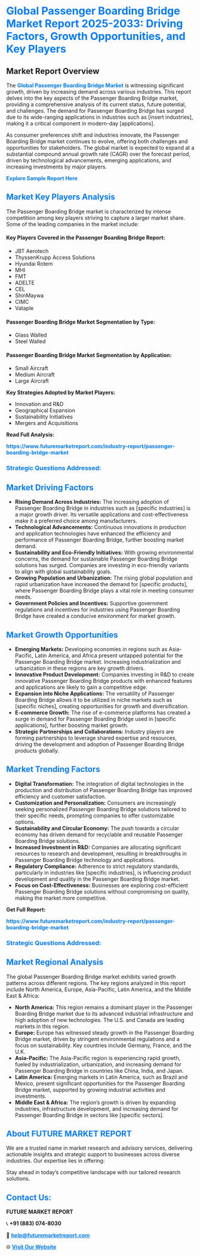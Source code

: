 <h1 style="color: #007BFF;">Global Passenger Boarding Bridge Market Report 2025-2033: Driving Factors, Growth Opportunities, and Key Players</h1>

<section id="overview">
<h2>Market Report Overview</h2>
<p>The <a href="https://www.futuremarketreport.com/industry-report/passenger-boarding-bridge-market" style="color: #007BFF; text-decoration: none;"><strong>Global Passenger Boarding Bridge Market</strong></a> is witnessing significant growth, driven by increasing demand across various industries. This report delves into the key aspects of the Passenger Boarding Bridge market, providing a comprehensive analysis of its current status, future potential, and challenges. The demand for Passenger Boarding Bridge has surged due to its wide-ranging applications in industries such as [insert industries], making it a critical component in modern-day [applications].</p>
<p>As consumer preferences shift and industries innovate, the Passenger Boarding Bridge market continues to evolve, offering both challenges and opportunities for stakeholders. The global market is expected to expand at a substantial compound annual growth rate (CAGR) over the forecast period, driven by technological advancements, emerging applications, and increasing investments by major players.</p>
</section>

<section id="overview">
<p><a href="https://www.futuremarketreport.com/request-sample/reportId=26268" style="color: #007BFF; text-decoration: none;"><strong>Explore Sample Report Here</strong></a></p>
</section>

<section id="key-players">
<h2 style="color: #007BFF;">Market Key Players Analysis</h2>
<p>The Passenger Boarding Bridge market is characterized by intense competition among key players striving to capture a larger market share. Some of the leading companies in the market include:</p>
<h4>Key Players Covered in the Passenger Boarding Bridge Report:</h4>
<ul><li>JBT Aerotech</li><li>ThyssenKrupp Access Solutions</li><li>Hyundai Rotem</li><li>MHI</li><li>FMT</li><li>ADELTE</li><li>CEL</li><li>ShinMaywa</li><li>CIMC</li><li>Vataple</li></ul>
<h4>Passenger Boarding Bridge Market Segmentation by Type:</h4>
<ul><li>Glass Walled</li><li>Steel Walled</li></ul>

<h4>Passenger Boarding Bridge Market Segmentation by Application:</h4>
<ul><li>Small Aircraft</li><li>Medium Aircraft</li><li>Large Aircraft</li></ul>
<p><strong>Key Strategies Adopted by Market Players:</strong></p>
<ul>
<li>Innovation and R&D</li>
<li>Geographical Expansion</li>
<li>Sustainability Initiatives</li>
<li>Mergers and Acquisitions</li>
</ul>
</section>

<section>
<p><strong>Read Full Analysis: </strong></p><a href="https://www.futuremarketreport.com/industry-report/passenger-boarding-bridge-market" style="color: #007BFF; text-decoration: none;"><strong>https://www.futuremarketreport.com/industry-report/passenger-boarding-bridge-market</strong></a>
<h3 style="color: #007BFF;">Strategic Questions Addressed:</h3>
</section>

<section id="driving-factors">
<h2 style="color: #007BFF;">Market Driving Factors</h2>
<ul>
<li><strong>Rising Demand Across Industries:</strong> The increasing adoption of Passenger Boarding Bridge in industries such as [specific industries] is a major growth driver. Its versatile applications and cost-effectiveness make it a preferred choice among manufacturers.</li>
<li><strong>Technological Advancements:</strong> Continuous innovations in production and application technologies have enhanced the efficiency and performance of Passenger Boarding Bridge, further boosting market demand.</li>
<li><strong>Sustainability and Eco-Friendly Initiatives:</strong> With growing environmental concerns, the demand for sustainable Passenger Boarding Bridge solutions has surged. Companies are investing in eco-friendly variants to align with global sustainability goals.</li>
<li><strong>Growing Population and Urbanization:</strong> The rising global population and rapid urbanization have increased the demand for [specific products], where Passenger Boarding Bridge plays a vital role in meeting consumer needs.</li>
<li><strong>Government Policies and Incentives:</strong> Supportive government regulations and incentives for industries using Passenger Boarding Bridge have created a conducive environment for market growth.</li>
</ul>
</section>

<section id="growth-opportunities">
<h2 style="color: #007BFF;">Market Growth Opportunities</h2>
<ul>
<li><strong>Emerging Markets:</strong> Developing economies in regions such as Asia-Pacific, Latin America, and Africa present untapped potential for the Passenger Boarding Bridge market. Increasing industrialization and urbanization in these regions are key growth drivers.</li>
<li><strong>Innovative Product Development:</strong> Companies investing in R&D to create innovative Passenger Boarding Bridge products with enhanced features and applications are likely to gain a competitive edge.</li>
<li><strong>Expansion into Niche Applications:</strong> The versatility of Passenger Boarding Bridge allows it to be utilized in niche markets such as [specific niches], creating opportunities for growth and diversification.</li>
<li><strong>E-commerce Growth:</strong> The rise of e-commerce platforms has created a surge in demand for Passenger Boarding Bridge used in [specific applications], further boosting market growth.</li>
<li><strong>Strategic Partnerships and Collaborations:</strong> Industry players are forming partnerships to leverage shared expertise and resources, driving the development and adoption of Passenger Boarding Bridge products globally.</li>
</ul>
</section>

<section id="trending-factors">
<h2 style="color: #007BFF;">Market Trending Factors</h2>
<ul>
<li><strong>Digital Transformation:</strong> The integration of digital technologies in the production and distribution of Passenger Boarding Bridge has improved efficiency and customer satisfaction.</li>
<li><strong>Customization and Personalization:</strong> Consumers are increasingly seeking personalized Passenger Boarding Bridge solutions tailored to their specific needs, prompting companies to offer customizable options.</li>
<li><strong>Sustainability and Circular Economy:</strong> The push towards a circular economy has driven demand for recyclable and reusable Passenger Boarding Bridge solutions.</li>
<li><strong>Increased Investment in R&D:</strong> Companies are allocating significant resources to research and development, resulting in breakthroughs in Passenger Boarding Bridge technology and applications.</li>
<li><strong>Regulatory Compliance:</strong> Adherence to strict regulatory standards, particularly in industries like [specific industries], is influencing product development and quality in the Passenger Boarding Bridge market.</li>
<li><strong>Focus on Cost-Effectiveness:</strong> Businesses are exploring cost-efficient Passenger Boarding Bridge solutions without compromising on quality, making the market more competitive.</li>
</ul>
</section>

<section>
<p><strong>Get Full Report: </strong></p><a href="https://www.futuremarketreport.com/industry-report/passenger-boarding-bridge-market" style="color: #007BFF; text-decoration: none;"><strong>https://www.futuremarketreport.com/industry-report/passenger-boarding-bridge-market</strong></a>
<h3 style="color: #007BFF;">Strategic Questions Addressed:</h3>
</section>


<section id="regional-analysis">
<h2 style="color: #007BFF;">Market Regional Analysis</h2>
<p>The global Passenger Boarding Bridge market exhibits varied growth patterns across different regions. The key regions analyzed in this report include North America, Europe, Asia-Pacific, Latin America, and the Middle East & Africa:</p>
<ul>
<li><strong>North America:</strong> This region remains a dominant player in the Passenger Boarding Bridge market due to its advanced industrial infrastructure and high adoption of new technologies. The U.S. and Canada are leading markets in this region.</li>
<li><strong>Europe:</strong> Europe has witnessed steady growth in the Passenger Boarding Bridge market, driven by stringent environmental regulations and a focus on sustainability. Key countries include Germany, France, and the U.K.</li>
<li><strong>Asia-Pacific:</strong> The Asia-Pacific region is experiencing rapid growth, fueled by industrialization, urbanization, and increasing demand for Passenger Boarding Bridge in countries like China, India, and Japan.</li>
<li><strong>Latin America:</strong> Emerging markets in Latin America, such as Brazil and Mexico, present significant opportunities for the Passenger Boarding Bridge market, supported by growing industrial activities and investments.</li>
<li><strong>Middle East & Africa:</strong> The region’s growth is driven by expanding industries, infrastructure development, and increasing demand for Passenger Boarding Bridge in sectors like [specific sectors].</li>
</ul>
</section>

<footer>
<h2 style="color: #007BFF;">About FUTURE MARKET REPORT</h2>
<p>We are a trusted name in market research and advisory services, delivering actionable insights and strategic support to businesses across diverse industries. Our expertise lies in offering:</p>

<p>Stay ahead in today’s competitive landscape with our tailored research solutions.</p>

<h2 style="color: #007BFF;">Contact Us:</h2>
<p><strong>FUTURE MARKET REPORT</strong></p>
<p>📞 <strong>+91 (883) 074-8030</strong></p>
<p>📧 <strong><a href="mailto:help@futuremarketreport.com" style="color: #007BFF;">help@futuremarketreport.com</a></strong></p>
<p>🌐 <strong><a href="https://www.futuremarketreport.com/" style="color: #007BFF;">Visit Our Website</a></strong></p>
</footer>
